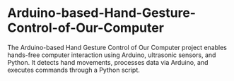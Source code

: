 # Arduino-based-Hand-Gesture-Control-of-Our-Computer
The Arduino-based Hand Gesture Control of Our Computer project enables hands-free computer interaction using Arduino, ultrasonic sensors, and Python. It detects hand movements, processes data via Arduino, and executes commands through a Python script.
